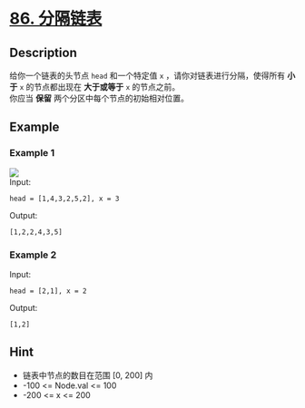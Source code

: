 # [86. 分隔链表](https://leetcode.cn/problems/partition-list/description/)
## Description
给你一个链表的头节点 `head` 和一个特定值 `x` ，请你对链表进行分隔，使得所有 **小于** `x` 的节点都出现在 **大于或等于** `x` 的节点之前。  
你应当 **保留** 两个分区中每个节点的初始相对位置。
## Example
### Example 1
![](https://assets.leetcode.com/uploads/2021/01/04/partition.jpg)  
Input:  
```
head = [1,4,3,2,5,2], x = 3
```
Output:
```
[1,2,2,4,3,5]
```
### Example 2
Input:  
```
head = [2,1], x = 2
```
Output:
```
[1,2]
```
## Hint
- 链表中节点的数目在范围 [0, 200] 内
- -100 <= Node.val <= 100
- -200 <= x <= 200

